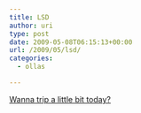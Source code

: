 ```yaml
---
title: LSD
author: uri
type: post
date: 2009-05-08T06:15:13+00:00
url: /2009/05/lsd/
categories:
  - ollas

---
```

[Wanna trip a little bit today?][1]

 [1]: https://www.yooouuutuuube.com/v/?rows=18&cols=18&id=pAwR6w2TgxY&startZoom=1